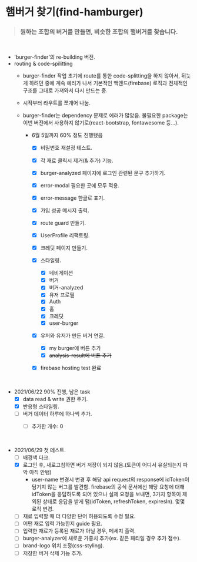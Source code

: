 # 햄버거 찾기(find-hamburger)

  ><h3>원하는 조합의 버거를 만들면, 비슷한 조합의 햄버거를 찾습니다.

<br/>

* 'burger-finder'의 re-building 버전.
* routing & code-spilitting
  * burger-finder 작업 초기에 route를 통한 code-splitting을 하지 않아서, 뒤늣게 하려던 중에 계속 에러가 나서 기본적인 백엔드(firebase) 로직과 전체적인 구조를 그대로 가져와서 다시 만드는 중.
  * 시작부터 라우트를 쪼개어 나눔.
  * burger-finder는 dependency 문제로 에러가 많았음. 불필요한 package는 이번 버전에서 사용하지 않기로(react-bootstrap, fontawesome 등...).
    
    * 6월 5일까지 60% 정도 진행됐음
      - [x] 비밀번호 재설정 테스트.
      - [x] 각 재료 클릭시 제거(& 추가) 기능.
      - [x] burger-analyzed 페이지에 로그인 관련된 문구 추가하기.
      - [x] error-modal 필요한 곳에 모두 적용.
      - [x] error-message 한글로 표기.
      - [x] 가입 성공 메시지 출력.
      - [x] route guard 만들기.
      - [x] UserProfile 리팩토링.
      - [x] 크레딧 페이지 만들기.
      - [x] 스타일링.
        - [x] 네비게이션
        - [x] 버거
        - [x] 버거-analyzed
        - [x] 유저 프로필
        - [x] Auth
        - [x] 홈
        - [x] 크레딧
        - [x] user-burger
      - [x] 유저와 유저가 만든 버거 연결.
        - [x] my burger에 버튼 추가
        - [x] ~~analysis-result에 버튼 추가~~
      - [x] firebase hosting test 완료


<br/>

* 2021/06/22 90% 진행, 남은 task
  - [x] data read & write 권한 주기.
  - [x] 반응형 스타일링.
  - [ ] 버거 데이터 하루에 하나씩 추가.
    - [ ] 추가한 개수: 0


<br/>

* 2021/06/29 첫 테스트.
  - [ ] 배경색 다크.
  - [x] 로그인 후, 새로고침하면 버거 저장이 되지 않음.(토큰이 어디서 유실되는지 파악 아직 안됌)
    - user-name 변경시  변경 후 해당 api request의 response에 idToken이 담기지 않는 버그를 발견함. firebase의 공식 문서에선 해당 요청에 대해 idToken을 응답하도록 되어 있으나 실제 요청을 보내면, 3가지 항목이 제외된 상태로 응답을 받게 됌(idToken, refreshToken, expiresIn). 몇몇 로직 변경.
  - [ ] 재료 입력할 때 더 다양한 단어 허용되도록 수정 필요.
  - [ ] 어떤 재료 입력 가능한지 guide 필요.
  - [ ] 입력한 재료가 등록된 재료가 아닐 경우, 메세지 출력.
  - [ ] burger-analyzer에 새로운 가중치 추가(ex. 같은 패티일 경우 추가 점수).
  - [ ] brand-logo 위치 조정(css-styling).
  - [ ] 저장한 버거 삭제 기능 추가.